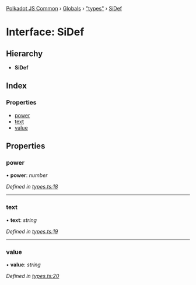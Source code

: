 [Polkadot JS Common](../README.md) › [Globals](../globals.md) › ["types"](../modules/_types_.md) › [SiDef](_types_.sidef.md)

# Interface: SiDef

## Hierarchy

* **SiDef**

## Index

### Properties

* [power](_types_.sidef.md#power)
* [text](_types_.sidef.md#text)
* [value](_types_.sidef.md#value)

## Properties

###  power

• **power**: *number*

*Defined in [types.ts:18](https://github.com/polkadot-js/common/blob/62ebe257/packages/util/src/types.ts#L18)*

___

###  text

• **text**: *string*

*Defined in [types.ts:19](https://github.com/polkadot-js/common/blob/62ebe257/packages/util/src/types.ts#L19)*

___

###  value

• **value**: *string*

*Defined in [types.ts:20](https://github.com/polkadot-js/common/blob/62ebe257/packages/util/src/types.ts#L20)*
